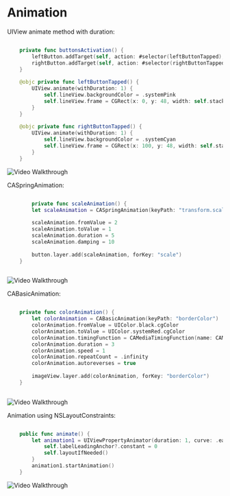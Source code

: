 # Animation

UIView animate method with duration: 

```swift

    private func buttonsActivation() {
        leftButton.addTarget(self, action: #selector(leftButtonTapped), for: .primaryActionTriggered)
        rightButton.addTarget(self, action: #selector(rightButtonTapped), for: .primaryActionTriggered)
    }
    
    @objc private func leftButtonTapped() {
        UIView.animate(withDuration: 1) {
            self.lineView.backgroundColor = .systemPink
            self.lineView.frame = CGRect(x: 0, y: 48, width: self.stackView.frame.width/2, height: 5)
        }
    }
    
    @objc private func rightButtonTapped() {
        UIView.animate(withDuration: 1) {
            self.lineView.backgroundColor = .systemCyan
            self.lineView.frame = CGRect(x: 100, y: 48, width: self.stackView.frame.width/2, height: 5)
        }
    }

```

<img src='https://github.com/MityaKimchanskii/Spotify_API_And_Swift_Library/blob/main/Simple_Animation/images/1.gif' title='Video Walkthrough' width='' alt='Video Walkthrough' />

CASpringAnimation:

```swift

        private func scaleAnimation() {
        let scaleAnimation = CASpringAnimation(keyPath: "transform.scale")
        
        scaleAnimation.fromValue = 2
        scaleAnimation.toValue = 1
        scaleAnimation.duration = 5
        scaleAnimation.damping = 10
        
        button.layer.add(scaleAnimation, forKey: "scale")
    }
    
```

<img src='https://github.com/MityaKimchanskii/Spotify_API_And_Swift_Library/blob/main/Simple_Animation/images/2.gif' title='Video Walkthrough' width='' alt='Video Walkthrough' />

CABasicAnimation:

```swift

    private func colorAnimation() {
        let colorAnimation = CABasicAnimation(keyPath: "borderColor")
        colorAnimation.fromValue = UIColor.black.cgColor
        colorAnimation.toValue = UIColor.systemRed.cgColor
        colorAnimation.timingFunction = CAMediaTimingFunction(name: CAMediaTimingFunctionName.easeInEaseOut)
        colorAnimation.duration = 3
        colorAnimation.speed = 1
        colorAnimation.repeatCount = .infinity
        colorAnimation.autoreverses = true
        
        imageView.layer.add(colorAnimation, forKey: "borderColor")
    }
    
```

<img src='https://github.com/MityaKimchanskii/Spotify_API_And_Swift_Library/blob/main/Simple_Animation/images/3.gif' title='Video Walkthrough' width='' alt='Video Walkthrough' />

Animation using NSLayoutConstraints:

```swift

    public func animate() {
        let animation1 = UIViewPropertyAnimator(duration: 1, curve: .easeInOut) {
            self.labelLeadingAnchor?.constant = 0
            self.layoutIfNeeded()
        }
        animation1.startAnimation()
    }

```
<img src='https://github.com/MityaKimchanskii/Spotify_API_And_Swift_Library/blob/main/Simple_Animation/images/4.gif' title='Video Walkthrough' width='' alt='Video Walkthrough' />
